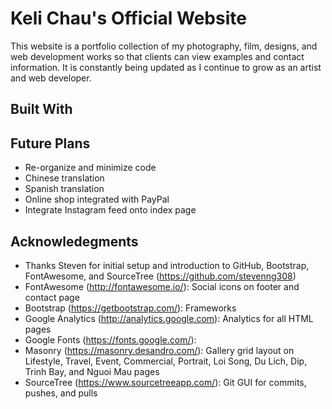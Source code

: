 # Keli Chau's Official Website

This website is a portfolio collection of my photography, film, designs, and web development works so that clients can view examples and contact information. It is constantly being updated as I continue to grow as an artist and web developer.

## Built With 

## Future Plans
+ Re-organize and minimize code
+ Chinese translation
+ Spanish translation
+ Online shop integrated with PayPal
+ Integrate Instagram feed onto index page

## Acknowledegments
+ Thanks Steven for initial setup and introduction to GitHub, Bootstrap, FontAwesome, and SourceTree (https://github.com/stevenng308)
+ FontAwesome (http://fontawesome.io/): Social icons on footer and contact page
+ Bootstrap (https://getbootstrap.com/): Frameworks
+ Google Analytics (http://analytics.google.com): Analytics for all HTML pages
+ Google Fonts (https://fonts.google.com/): 
+ Masonry (https://masonry.desandro.com/): Gallery grid layout on Lifestyle, Travel, Event, Commercial, Portrait, Loi Song, Du Lich, Dip, Trinh Bay, and Nguoi Mau pages
+ SourceTree (https://www.sourcetreeapp.com/): Git GUI for commits, pushes, and pulls 




